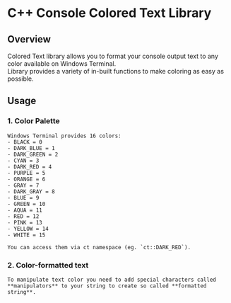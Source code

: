 # C++ Console Colored Text Library
## Overview
Colored Text library allows you to format your console output text to any color available on Windows Terminal.  
Library provides a variety of in-built functions to make coloring as easy as possible.
## Usage
### 1. Color Palette
    Windows Terminal provides 16 colors:
    - BLACK = 0
    - DARK_BLUE = 1
    - DARK_GREEN = 2
    - CYAN = 3
    - DARK_RED = 4
    - PURPLE = 5
    - ORANGE = 6
    - GRAY = 7
    - DARK_GRAY = 8
    - BLUE = 9
    - GREEN = 10
    - AQUA = 11
    - RED = 12
    - PINK = 13
    - YELLOW = 14
    - WHITE = 15

    You can access them via ct namespace (eg. `ct::DARK_RED`).
### 2. Color-formatted text
    To manipulate text color you need to add special characters called **manipulators** to your string to create so called **formatted string**.


